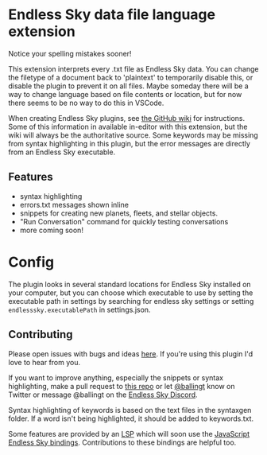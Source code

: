 # Endless Sky data file language extension

Notice your spelling mistakes sooner!

This extension interprets every .txt file as Endless Sky data. You can change the filetype of a document back to 'plaintext' to temporarily disable this, or disable the plugin to prevent it on all files. Maybe someday there will be a way to change language based on file contents or location, but for now there seems to be no way to do this in VSCode.

When creating Endless Sky plugins, see [the GitHub wiki](https://github.com/endless-sky/endless-sky/wiki/CreatingPlugins) for instructions. Some of this information in available in-editor with this extension, but the wiki will always be the authoritative source. Some keywords may be missing from syntax highlighting in this plugin, but the error messages are directly from an Endless Sky executable.

## Features

- syntax highlighting
- errors.txt messages shown inline
- snippets for creating new planets, fleets, and stellar objects.
- "Run Conversation" command for quickly testing conversations
- more coming soon!

# Config

The plugin looks in several standard locations for Endless Sky installed on your computer, but you can choose which executable to use by setting the executable path in settings by searching for endless sky settings or setting `endlesssky.executablePath` in settings.json.

## Contributing

Please open issues with bugs and ideas [here](https://github.com/thomasballinger/endless-sky-vscode). If you're using this plugin I'd love to hear from you.

If you want to improve anything, especially the snippets or syntax highlighting, make a pull request to [this repo](https://github.com/thomasballinger/endless-sky-vscode) or let [@ballingt](https://twitter.com/ballingt) know on Twitter or message @ballingt on the [Endless Sky Discord](https://discord.gg/ZeuASSx).

Syntax highlighting of keywords is based on the text files in the syntaxgen folder. If a word isn't being highlighted, it should be added to keywords.txt.

Some features are provided by an [LSP](https://microsoft.github.io/language-server-protocol/) which will soon use the [JavaScript Endless Sky bindings](https://github.com/thomasballinger/endless-sky-bindings). Contributions to these bindings are helpful too.
